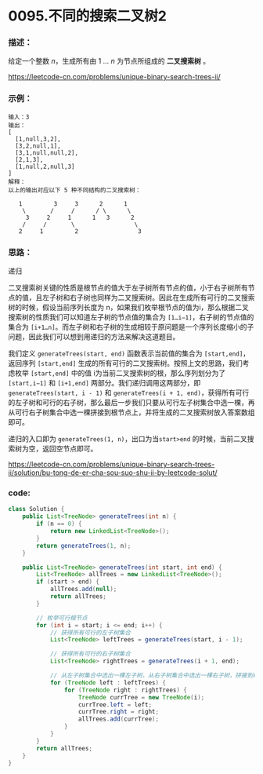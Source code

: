 # 0095.不同的搜索二叉树2

### 描述：

给定一个整数 *n*，生成所有由 1 ... *n* 为节点所组成的 **二叉搜索树** 。

https://leetcode-cn.com/problems/unique-binary-search-trees-ii/

### 示例：

```
输入：3
输出：
[
  [1,null,3,2],
  [3,2,null,1],
  [3,1,null,null,2],
  [2,1,3],
  [1,null,2,null,3]
]
解释：
以上的输出对应以下 5 种不同结构的二叉搜索树：

   1         3     3      2      1
    \       /     /      / \      \
     3     2     1      1   3      2
    /     /       \                 \
   2     1         2                 3
```

### 思路：

递归

二叉搜索树关键的性质是根节点的值大于左子树所有节点的值，小于右子树所有节点的值，且左子树和右子树也同样为二叉搜索树。因此在生成所有可行的二叉搜索树的时候，假设当前序列长度为 n，如果我们枚举根节点的值为i，那么根据二叉搜索树的性质我们可以知道左子树的节点值的集合为 `[1…i−1]`，右子树的节点值的集合为 `[i+1…n]`。而左子树和右子树的生成相较于原问题是一个序列长度缩小的子问题，因此我们可以想到用递归的方法来解决这道题目。

我们定义 `generateTrees(start, end)` 函数表示当前值的集合为 `[start,end]`，返回序列 `[start,end]` 生成的所有可行的二叉搜索树。按照上文的思路，我们考虑枚举 `[start,end]` 中的值 i为当前二叉搜索树的根，那么序列划分为了`[start,i−1]` 和 `[i+1,end]` 两部分。我们递归调用这两部分，即 `generateTrees(start, i - 1)` 和 `generateTrees(i + 1, end)`，获得所有可行的左子树和可行的右子树，那么最后一步我们只要从可行左子树集合中选一棵，再从可行右子树集合中选一棵拼接到根节点上，并将生成的二叉搜索树放入答案数组即可。

递归的入口即为 `generateTrees(1, n)`，出口为当`start>end` 的时候，当前二叉搜索树为空，返回空节点即可。

https://leetcode-cn.com/problems/unique-binary-search-trees-ii/solution/bu-tong-de-er-cha-sou-suo-shu-ii-by-leetcode-solut/

### code:

```java
class Solution {
    public List<TreeNode> generateTrees(int n) {
        if (n == 0) {
            return new LinkedList<TreeNode>();
        }
        return generateTrees(1, n);
    }

    public List<TreeNode> generateTrees(int start, int end) {
        List<TreeNode> allTrees = new LinkedList<TreeNode>();
        if (start > end) {
            allTrees.add(null);
            return allTrees;
        }

        // 枚举可行根节点
        for (int i = start; i <= end; i++) {
            // 获得所有可行的左子树集合
            List<TreeNode> leftTrees = generateTrees(start, i - 1);

            // 获得所有可行的右子树集合
            List<TreeNode> rightTrees = generateTrees(i + 1, end);

            // 从左子树集合中选出一棵左子树，从右子树集合中选出一棵右子树，拼接到根节点上
            for (TreeNode left : leftTrees) {
                for (TreeNode right : rightTrees) {
                    TreeNode currTree = new TreeNode(i);
                    currTree.left = left;
                    currTree.right = right;
                    allTrees.add(currTree);
                }
            }
        }
        return allTrees;
    }
}
```


